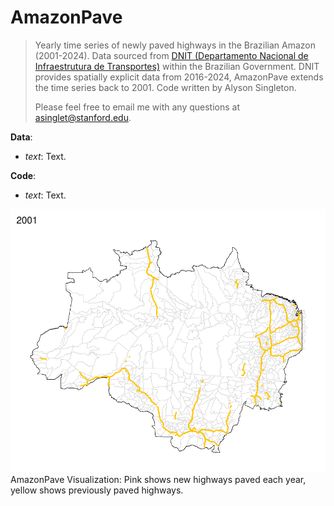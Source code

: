 # AmazonPave
> Yearly time series of newly paved highways in the Brazilian Amazon (2001-2024). Data sourced from [DNIT (Departamento Nacional de Infraestrutura de Transportes)](https://www.gov.br/transportes/pt-br/assuntos/dados-de-transportes/bit/bit-mapas) within the Brazilian Government. DNIT provides spatially explicit data from 2016-2024, AmazonPave extends the time series back to 2001. Code written by Alyson Singleton.
>
> Please feel free to email me with any questions at asinglet@stanford.edu.

__Data__:
* _text_: Text.

__Code__:
* _text_: Text.

![Time series of newly paved highways in the Brazilian Amazon (2001-2024).](AmazonPave.gif)
AmazonPave Visualization: Pink shows new highways paved each year, yellow shows previously paved highways. 
